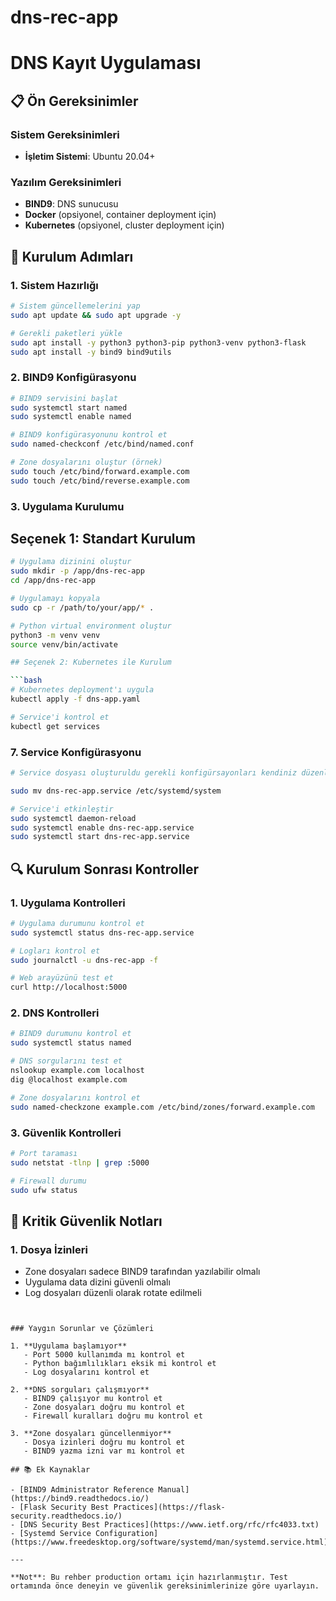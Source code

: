 # dns-rec-app
# DNS Kayıt Uygulaması 

## 📋 Ön Gereksinimler

### Sistem Gereksinimleri
- **İşletim Sistemi**: Ubuntu 20.04+

### Yazılım Gereksinimleri
- **BIND9**: DNS sunucusu
- **Docker** (opsiyonel, container deployment için)
- **Kubernetes** (opsiyonel, cluster deployment için)

## 🔧 Kurulum Adımları

### 1. Sistem Hazırlığı

```bash
# Sistem güncellemelerini yap
sudo apt update && sudo apt upgrade -y

# Gerekli paketleri yükle
sudo apt install -y python3 python3-pip python3-venv python3-flask
sudo apt install -y bind9 bind9utils
```

### 2. BIND9 Konfigürasyonu

```bash
# BIND9 servisini başlat
sudo systemctl start named
sudo systemctl enable named

# BIND9 konfigürasyonunu kontrol et
sudo named-checkconf /etc/bind/named.conf

# Zone dosyalarını oluştur (örnek)
sudo touch /etc/bind/forward.example.com
sudo touch /etc/bind/reverse.example.com
```

### 3. Uygulama Kurulumu

## Seçenek 1: Standart Kurulum

```bash
# Uygulama dizinini oluştur
sudo mkdir -p /app/dns-rec-app
cd /app/dns-rec-app

# Uygulamayı kopyala
sudo cp -r /path/to/your/app/* .

# Python virtual environment oluştur
python3 -m venv venv
source venv/bin/activate

## Seçenek 2: Kubernetes ile Kurulum

```bash
# Kubernetes deployment'ı uygula
kubectl apply -f dns-app.yaml

# Service'i kontrol et
kubectl get services

```

### 7. Service Konfigürasyonu

```bash
# Service dosyası oluşturuldu gerekli konfigürsayonları kendiniz düzenleyebilirsiniz

sudo mv dns-rec-app.service /etc/systemd/system

```


```bash
# Service'i etkinleştir
sudo systemctl daemon-reload
sudo systemctl enable dns-rec-app.service
sudo systemctl start dns-rec-app.service
```

## 🔍 Kurulum Sonrası Kontroller

### 1. Uygulama Kontrolleri

```bash
# Uygulama durumunu kontrol et
sudo systemctl status dns-rec-app.service

# Logları kontrol et
sudo journalctl -u dns-rec-app -f

# Web arayüzünü test et
curl http://localhost:5000
```

### 2. DNS Kontrolleri

```bash
# BIND9 durumunu kontrol et
sudo systemctl status named

# DNS sorgularını test et
nslookup example.com localhost
dig @localhost example.com

# Zone dosyalarını kontrol et
sudo named-checkzone example.com /etc/bind/zones/forward.example.com
```

### 3. Güvenlik Kontrolleri

```bash
# Port taraması
sudo netstat -tlnp | grep :5000

# Firewall durumu
sudo ufw status
```

## 🚨 Kritik Güvenlik Notları


### 1. Dosya İzinleri
- Zone dosyaları sadece BIND9 tarafından yazılabilir olmalı
- Uygulama data dizini güvenli olmalı
- Log dosyaları düzenli olarak rotate edilmeli


```


### Yaygın Sorunlar ve Çözümleri

1. **Uygulama başlamıyor**
   - Port 5000 kullanımda mı kontrol et
   - Python bağımlılıkları eksik mi kontrol et
   - Log dosyalarını kontrol et

2. **DNS sorguları çalışmıyor**
   - BIND9 çalışıyor mu kontrol et
   - Zone dosyaları doğru mu kontrol et
   - Firewall kuralları doğru mu kontrol et

3. **Zone dosyaları güncellenmiyor**
   - Dosya izinleri doğru mu kontrol et
   - BIND9 yazma izni var mı kontrol et

## 📚 Ek Kaynaklar

- [BIND9 Administrator Reference Manual](https://bind9.readthedocs.io/)
- [Flask Security Best Practices](https://flask-security.readthedocs.io/)
- [DNS Security Best Practices](https://www.ietf.org/rfc/rfc4033.txt)
- [Systemd Service Configuration](https://www.freedesktop.org/software/systemd/man/systemd.service.html)

---

**Not**: Bu rehber production ortamı için hazırlanmıştır. Test ortamında önce deneyin ve güvenlik gereksinimlerinize göre uyarlayın. 